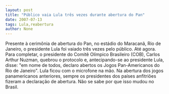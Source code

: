 ```yaml
---
layout: post
title: "Público vaia Lula três vezes durante abertura do Pan"
date: 2007-07-13
tags: Lula,reabertura
author: None
---
```

Presente &agrave;&nbsp;cerim&ocirc;nia de abertura do Pan, no est&aacute;dio do Maracan&atilde;,&nbsp;Rio de Janeiro, o presidente Lula foi vaiado tr&ecirc;s vezes pelo p&uacute;blico. At&eacute; agora. 
Para completar, o presidente do Comit&ecirc; Ol&iacute;mpico Brasileiro (COB), Carlos Arthur Nuzman, quebrou o protocolo e,&nbsp;antecipando-se&nbsp;ao&nbsp;presidente&nbsp;Lula,&nbsp; disse:&nbsp;&quot;em nome de todos, declaro abertos os Jogos Pan-Americanos do Rio de Janeiro&quot;. Lula ficou com o microfone na m&atilde;o.
Na abertura dos jogos panamericanos anteriores, sempre os presidentes dos pa&iacute;ses anfitri&otilde;es fizeram a declara&ccedil;&atilde;o de abertura. N&atilde;o se sabe por que&nbsp;isso mudou no Brasil. 